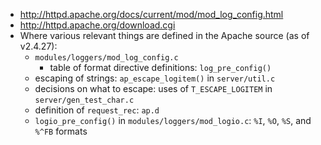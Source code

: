 - <http://httpd.apache.org/docs/current/mod/mod_log_config.html>
- <http://httpd.apache.org/download.cgi>
- Where various relevant things are defined in the Apache source (as of
  v2.4.27):
    - `modules/loggers/mod_log_config.c`
        - table of format directive definitions: `log_pre_config()`
    - escaping of strings: `ap_escape_logitem()` in `server/util.c`
    - decisions on what to escape: uses of `T_ESCAPE_LOGITEM` in
      `server/gen_test_char.c`
    - definition of `request_rec`: `ap.d`
    - `logio_pre_config()` in `modules/loggers/mod_logio.c`: `%I`, `%O`, `%S`,
      and `%^FB` formats
